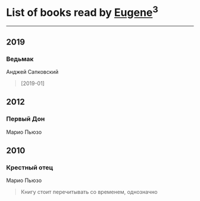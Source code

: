 # List of books read by [Eugene](https://www.facebook.com/profile.php?id=695244810674916)<sup>3</sup>
---

## 2019

### Ведьмак
Анджей Сапковский
> [2019-01] 



## 2012

### Первый Дон
Марио Пьюзо



## 2010

### Крестный отец
Марио Пьюзо
> Книгу стоит перечитывать со временем, однозначно



